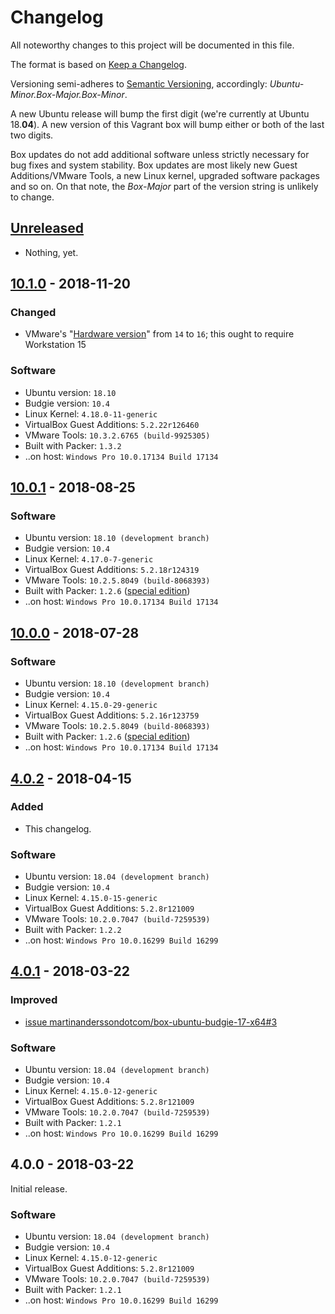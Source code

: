 # Changelog

All noteworthy changes to this project will be documented in this file.

The format is based on [Keep a Changelog][changelog-1].

Versioning semi-adheres to [Semantic Versioning][changelog-2], accordingly:
*Ubuntu-Minor.Box-Major.Box-Minor*.

A new Ubuntu release will bump the first digit (we're currently at Ubuntu
18.**04**). A new version of this Vagrant box will bump either or both of the
last two digits.

Box updates do not add additional software unless strictly necessary for bug
fixes and system stability. Box updates are most likely new
Guest Additions/VMware Tools, a new Linux kernel, upgraded software packages and
so on. On that note, the *Box-Major* part of the version string is unlikely to
change.

[changelog-1]: http://keepachangelog.com/en/1.0.0/
[changelog-2]: http://semver.org/spec/v2.0.0.html

## [Unreleased][unreleased-1]

- Nothing, yet.

[unreleased-1]: https://github.com/martinanderssondotcom/box-ubuntu-budgie-18-x64/compare/v10.1.0...HEAD

## [10.1.0][1010-1] - 2018-11-20

### Changed

- VMware's "[Hardware version][1010-2]" from `14` to `16`; this ought to require
  Workstation 15

### Software

- Ubuntu version: `18.10`
- Budgie version: `10.4`
- Linux Kernel: `4.18.0-11-generic`
- VirtualBox Guest Additions: `5.2.22r126460`
- VMware Tools: `10.3.2.6765 (build-9925305)`
- Built with Packer: `1.3.2`
- ..on host: `Windows Pro 10.0.17134 Build 17134`

[1010-1]: https://github.com/martinanderssondotcom/box-ubuntu-budgie-18-x64/compare/v10.0.1...v10.1.0
[1010-2]: https://kb.vmware.com/s/article/1003746

## [10.0.1][1001-1] - 2018-08-25

### Software

- Ubuntu version: `18.10 (development branch)`
- Budgie version: `10.4`
- Linux Kernel: `4.17.0-7-generic`
- VirtualBox Guest Additions: `5.2.18r124319`
- VMware Tools: `10.2.5.8049 (build-8068393)`
- Built with Packer: `1.2.6` ([special edition][1000-2])
- ..on host: `Windows Pro 10.0.17134 Build 17134`

[1001-1]: https://github.com/martinanderssondotcom/box-ubuntu-budgie-18-x64/compare/v10.0.0...v10.0.1

## [10.0.0][1000-1] - 2018-07-28

### Software

- Ubuntu version: `18.10 (development branch)`
- Budgie version: `10.4`
- Linux Kernel: `4.15.0-29-generic`
- VirtualBox Guest Additions: `5.2.16r123759`
- VMware Tools: `10.2.5.8049 (build-8068393)`
- Built with Packer: `1.2.6` ([special edition][1000-2])
- ..on host: `Windows Pro 10.0.17134 Build 17134`

[1000-1]: https://github.com/martinanderssondotcom/box-ubuntu-budgie-18-x64/compare/v4.0.2...v10.0.0
[1000-2]: https://github.com/hashicorp/packer/issues/6524#issuecomment-407127912

## [4.0.2][402-1] - 2018-04-15

### Added

- This changelog.

### Software

- Ubuntu version: `18.04 (development branch)`
- Budgie version: `10.4`
- Linux Kernel: `4.15.0-15-generic`
- VirtualBox Guest Additions: `5.2.8r121009`
- VMware Tools: `10.2.0.7047 (build-7259539)`
- Built with Packer: `1.2.2`
- ..on host: `Windows Pro 10.0.16299 Build 16299`

[402-1]: https://github.com/martinanderssondotcom/box-ubuntu-budgie-18-x64/compare/v4.0.1...v4.0.2

## [4.0.1][401-1] - 2018-03-22

### Improved

- [issue martinanderssondotcom/box-ubuntu-budgie-17-x64#3][401-2]

### Software

- Ubuntu version: `18.04 (development branch)`
- Budgie version: `10.4`
- Linux Kernel: `4.15.0-12-generic`
- VirtualBox Guest Additions: `5.2.8r121009`
- VMware Tools: `10.2.0.7047 (build-7259539)`
- Built with Packer: `1.2.1`
- ..on host: `Windows Pro 10.0.16299 Build 16299`

[401-1]: https://github.com/martinanderssondotcom/box-ubuntu-budgie-18-x64/compare/v4.0.0...v4.0.1
[401-2]: https://github.com/martinanderssondotcom/box-ubuntu-budgie-17-x64/issues/3

## 4.0.0 - 2018-03-22

Initial release.

### Software

- Ubuntu version: `18.04 (development branch)`
- Budgie version: `10.4`
- Linux Kernel: `4.15.0-12-generic`
- VirtualBox Guest Additions: `5.2.8r121009`
- VMware Tools: `10.2.0.7047 (build-7259539)`
- Built with Packer: `1.2.1`
- ..on host: `Windows Pro 10.0.16299 Build 16299`